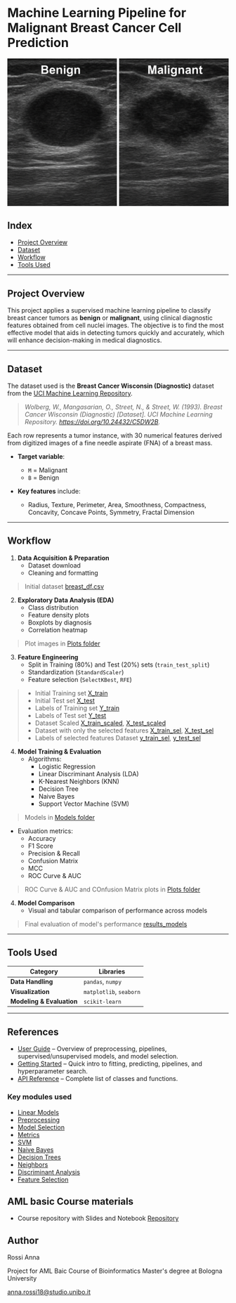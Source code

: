 # Machine Learning Pipeline for Malignant Breast Cancer Cell Prediction

![Difference between Benign (left) and Malignant (right) cells](brastcancer_cells.png)

## Index

- [Project Overview](#project-overview)
- [Dataset](#dataset)
- [Workflow](#workflow)
- [Tools Used](#tools-used)

---

## Project Overview

This project applies a supervised machine learning pipeline to classify breast cancer tumors as **benign** or **malignant**, using clinical diagnostic features obtained from cell nuclei images.  The objective is to find the most effective model that aids in detecting tumors quickly and accurately, which will enhance decision-making in medical diagnostics.

---

## Dataset

The dataset used is the **Breast Cancer Wisconsin (Diagnostic)** dataset from the [UCI Machine Learning Repository](https://archive.ics.uci.edu/ml/datasets/breast+cancer+wisconsin+(diagnostic)).

> *Wolberg, W., Mangasarian, O., Street, N., & Street, W. (1993). Breast Cancer Wisconsin (Diagnostic) [Dataset]. UCI Machine Learning Repository. https://doi.org/10.24432/C5DW2B.*

Each row represents a tumor instance, with 30 numerical features derived from digitized images of a fine needle aspirate (FNA) of a breast mass.

- **Target variable**:  
  - `M` = Malignant  
  - `B` = Benign

- **Key features** include:  
  - Radius, Texture, Perimeter, Area, Smoothness, Compactness, Concavity, Concave Points, Symmetry, Fractal Dimension

---

## Workflow

1. **Data Acquisition & Preparation**
   - Dataset download
   - Cleaning and formatting

  > Initial dataset [breast_df.csv](data/breast_df.csv.csv)

2. **Exploratory Data Analysis (EDA)**
   - Class distribution
   - Feature density plots
   - Boxplots by diagnosis
   - Correlation heatmap
     
  > Plot images in [Plots folder](plots)

3. **Feature Engineering**
   - Split in Training (80%) and Test (20%) sets (`train_test_split`)
   - Standardization (`StandardScaler`)
   - Feature selection (`SelectKBest`, `RFE`)

  > - Initial Training set [X_train](data/X_train)  
  > - Initial Test set [X_test](data/X_test)  
  > - Labels of Training set [Y_train](data/Y_train)  
  > - Labels of Test set [Y_test](data/Y_test)  
  > - Dataset Scaled [X_train_scaled](data/X_train_scaled), [X_test_scaled](data/X_test_scaled)  
  > - Dataset with only the selected features [X_train_sel](data/X_train_sel), [X_test_sel](data/X_test_sel)  
  > - Labels of selected features Dataset [y_train_sel](data/y_train_sel), [y_test_sel](data/y_test_sel)  


4. **Model Training & Evaluation**
   - Algorithms:
     - Logistic Regression
     - Linear Discriminant Analysis (LDA)
     - K-Nearest Neighbors (KNN)
     - Decision Tree
     - Naive Bayes
     - Support Vector Machine (SVM)

  > Models in [Models folder](models)

   - Evaluation metrics:
     - Accuracy
     - F1 Score
     - Precision & Recall
     - Confusion Matrix
     - MCC
     - ROC Curve & AUC

  > ROC Curve & AUC and COnfusion Matrix plots in [Plots folder](plots)

4. **Model Comparison**
   - Visual and tabular comparison of performance across models

> Final evaluation of model's performance [results_models](data/results_models)
---

## Tools Used

| Category         | Libraries                   |
|------------------|-----------------------------|
| **Data Handling**   | `pandas`, `numpy`             |
| **Visualization**   | `matplotlib`, `seaborn`       |
| **Modeling & Evaluation** | `scikit-learn`               |

---

## References

- [User Guide](https://scikit-learn.org/stable/user_guide.html) – Overview of preprocessing, pipelines, supervised/unsupervised models, and model selection.  
- [Getting Started](https://scikit-learn.org/stable/getting_started.html) – Quick intro to fitting, predicting, pipelines, and hyperparameter search.  
- [API Reference](https://scikit-learn.org/stable/api/index.html) – Complete list of classes and functions.

### Key modules used
- [Linear Models](https://scikit-learn.org/stable/modules/linear_model.html)  
- [Preprocessing](https://scikit-learn.org/stable/modules/preprocessing.html)  
- [Model Selection](https://scikit-learn.org/stable/modules/model_selection.html)  
- [Metrics](https://scikit-learn.org/stable/modules/model_evaluation.html)  
- [SVM](https://scikit-learn.org/stable/modules/svm.html)  
- [Naive Bayes](https://scikit-learn.org/stable/modules/naive_bayes.html)  
- [Decision Trees](https://scikit-learn.org/stable/modules/tree.html)  
- [Neighbors](https://scikit-learn.org/stable/modules/neighbors.html)  
- [Discriminant Analysis](https://scikit-learn.org/stable/modules/lda_qda.html)  
- [Feature Selection](https://scikit-learn.org/stable/modules/feature_selection.html)  

## AML basic Course materials
- Course repository with Slides and Notebook [Repository](https://drive.google.com/drive/folders/1ZrQpF_F9E45yQTO9mG8Izr3LaECVH0aH)

## Author 
Rossi Anna

Project for AML Baic Course of Bioinformatics Master's degree at Bologna University

anna.rossi18@studio.unibo.it








 

